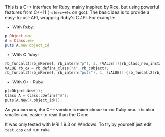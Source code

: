 This is a C++ interface for Ruby, mainly inspired by Rice, but using powerful
features from C++11 (`-std=c++0x` on gcc). The basic idea is to provide a
easy-to-use API, wrapping Ruby's C API. For example:

- With Ruby:
```Ruby
p Object.new
A = Class.new
puts A.new.object_id
```

- With C Ruby:
```C
rb_funcall2(rb_mKernel, rb_intern("p"), 1, (VALUE[]){rb_class_new_instance(0, NULL, rb_cObject)});
VALUE rb_cA = rb_define_class("A", rb_cObject);
rb_funcall2(rb_mKernel, rb_intern("puts"), 1, (VALUE[]){rb_funcall2(rb_mKernel, rb_class_new_instance(0, NULL, rb_cObject), rb_intern("object_id"), 0, NULL});
```

- With C++ Ruby:
```C++
p(cObject.New());
Class A = Class::Define("A");
puts(A.New().object_id());
```

As you can see, the C++ version is much closer to the Ruby one. It is also
smaller and easier to read than the C one.

It was only tested with MRI 1.9.3 on Windows. To try by yourself just edit
`test.cpp` and run `rake`.